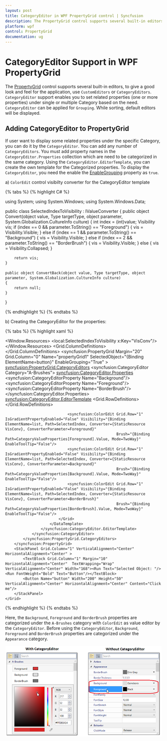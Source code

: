```yaml
---
layout: post
title: CategoryEditor in WPF PropertyGrid control | Syncfusion
description: The PropertyGrid control supports several built-in editors, to give a good look and feel for the application using CustomEditors or CategoryEditors.
platform: wpf
control: PropertyGrid 
documentation: ug
---
```


# CategoryEditor Support in WPF PropertyGrid

The [PropertyGrid](https://www.syncfusion.com/wpf-ui-controls/propertygrid) control supports several built-in editors, to give a good look and feel for the application, use `CustomEditors` or `CategoryEditors`. `CategoryEditor` support enables you to set related properties (one or more properties) under single or multiple Category based on the need. `CategoryEditor` can be applied for `Grouping`. While sorting, default editors will be displayed.

## Adding CategoryEditor to PropertyGrid

If user want to display some related properties under the specific Category, you can do it by the `CategoryEditor`. You can add any number of `CategoryEditors`. You must add property names in the `CategoryEditor.Properties` collection which are need to be categorized in the same category. Using the `CategoryEditor.EditorTemplate`, you can create the own template for the Categorized properties. To display the `CategoryEditor`, you need the enable the [EnableGrouping](https://help.syncfusion.com/cr/wpf/Syncfusion.PropertyGrid.Wpf~Syncfusion.Windows.PropertyGrid.PropertyGrid~EnableGrouping.html) property as `true`.    

a) `ColorEdit` control visibilty converter for the CategoryEditor template

{% tabs %}
{% highlight C# %}

using System;
using System.Windows;
using System.Windows.Data;

public class SelectedIndexToVisibility : IValueConverter
{
    public object Convert(object value, Type targetType, object parameter, System.Globalization.CultureInfo culture)
    {
        int index = (int)value;
        Visibility vis;
        if (index == 0 && parameter.ToString() == "Foreground")
        {
            vis = Visibility.Visible;
        }
        else if (index == 1 && parameter.ToString() == "Background")
        {
            vis = Visibility.Visible;
        }
        else if (index == 2 && parameter.ToString() == "BorderBrush")
        {
            vis = Visibility.Visible;
        }
        else
        {
            vis = Visibility.Collapsed;
        }

        return vis;
    }

    public object ConvertBack(object value, Type targetType, object parameter, System.Globalization.CultureInfo culture)
    {
        return null;
    }
}

{% endhighlight %}
{% endtabs %}
 
 b) Creating the CategoryEditor for the properties:

{% tabs %}
{% highlight xaml %}

<Window.Resources>
        <local:SelectedIndexToVisibility x:Key="VisConv"/>
    </Window.Resources>
    <Grid>
        <Grid.ColumnDefinitions>
            <ColumnDefinition></ColumnDefinition>
            <ColumnDefinition Width="300"></ColumnDefinition>
        </Grid.ColumnDefinitions>
        <syncfusion:PropertyGrid Margin="20" Grid.Column="0" Name="propertyGrid1" SelectedObject="{Binding ElementName=button}" EnableGrouping="True" >
            <syncfusion:PropertyGrid.CategoryEditors>
                <syncfusion:CategoryEditor Category="A-Brushes">
                    <syncfusion:CategoryEditor.Properties>
                        <syncfusion:CategoryEditorProperty Name="Background"/>
                        <syncfusion:CategoryEditorProperty Name="Foreground"/>
                        <syncfusion:CategoryEditorProperty Name="BorderBrush"/>
                    </syncfusion:CategoryEditor.Properties>
                    <syncfusion:CategoryEditor.EditorTemplate>
                        <DataTemplate>
                            <Grid>
                                <Grid.RowDefinitions>
                                    <RowDefinition />
                                    <RowDefinition />
                                </Grid.RowDefinitions>
                                <ListBox BorderBrush="Transparent" x:Name="list" SelectedIndex="0">
                                    <StackPanel HorizontalAlignment="Center" Orientation="Horizontal">
                                        <TextBlock Text="Foreground" Margin="5" Width="80"/>
                                        <Rectangle Stroke="Black" Fill="{Binding Path=CategoryValueProperties[Foreground].Value, Mode=TwoWay}" Height="15" Width="25" Margin="5"/>
                                    </StackPanel>
                                    <StackPanel HorizontalAlignment="Center" Orientation="Horizontal">
                                        <TextBlock Text="Background" Margin="5" Width="80"/>
                                        <Rectangle Stroke="Black" x:Name="background" Fill="{Binding Path=CategoryValueProperties[Background].Value, Mode=TwoWay}" Height="15" Width="25" Margin="5" />
                                    </StackPanel>
                                    <StackPanel HorizontalAlignment="Center" Orientation="Horizontal">
                                        <TextBlock Text="BorderBrush" Margin="5" Width="80"/>
                                        <Rectangle Stroke="Black" Fill="{Binding Path=CategoryValueProperties[BorderBrush].Value, Mode=TwoWay}" Height="15" Width="25" Margin="5"/>
                                    </StackPanel>
                                </ListBox>
                                
                                <syncfusion:ColorEdit Grid.Row="1" IsGradientPropertyEnabled="False" Visibility="{Binding ElementName=list, Path=SelectedIndex, Converter={StaticResource VisConv}, ConverterParameter=Foreground}"
                                                      Brush="{Binding Path=CategoryValueProperties[Foreground].Value, Mode=TwoWay}" EnableToolTip="False"/>
                                <syncfusion:ColorEdit Grid.Row="1" IsGradientPropertyEnabled="False" Visibility="{Binding ElementName=list, Path=SelectedIndex, Converter={StaticResource VisConv}, ConverterParameter=Background}"
                                                      Brush="{Binding Path=CategoryValueProperties[Background].Value, Mode=TwoWay}" EnableToolTip="False"/>
                                <syncfusion:ColorEdit Grid.Row="1" IsGradientPropertyEnabled="False" Visibility="{Binding ElementName=list, Path=SelectedIndex, Converter={StaticResource VisConv}, ConverterParameter=BorderBrush}"
                                                      Brush="{Binding Path=CategoryValueProperties[BorderBrush].Value, Mode=TwoWay}" EnableToolTip="False"/>
                            </Grid>
                        </DataTemplate>
                    </syncfusion:CategoryEditor.EditorTemplate>
                </syncfusion:CategoryEditor>
            </syncfusion:PropertyGrid.CategoryEditors>
        </syncfusion:PropertyGrid>
        <StackPanel Grid.Column="1" VerticalAlignment="Center" HorizontalAlignment="Center" >
            <TextBlock Grid.Column="1" Margin="10" HorizontalAlignment="Center"  TextWrapping="Wrap" VerticalAlignment="Center" Width="168"><Run Text="Selected Object: "/><Run FontWeight="Bold" Text="Button"/></TextBlock>
            <Button Name="button" Width="200" Height="50" VerticalAlignment="Center" HorizontalAlignment="Center" Content="Click me"/>
        </StackPanel>
    </Grid>

{% endhighlight %}
{% endtabs %}

Here, the `Background`, `Foreground` and `BorderBrush` properties are categorized under the `A-Brushes` category with `ColorEdit` as value editor by the `CategoryEditor`. Before using the `CategoryEditor`, `Background`, `Foreground` and `BorderBrush` properties are categorized under the `Appearance` category.

![PropertyGrid with CategoryEditor](CategoryEditor-support_images/CategoryEditor-support_img1.png)

